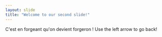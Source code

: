 ```yaml
---
layout: slide
title: "Welcome to our second slide!"
---
```

C'est en forgeant qu'on devient forgeron !
Use the left arrow to go back!
